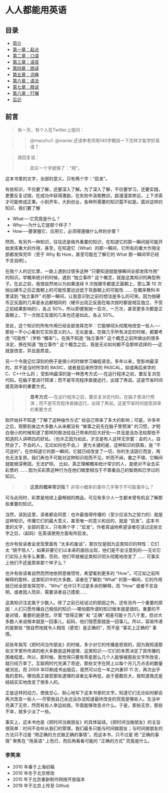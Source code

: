 

# 人人都能用英语

## 目录

- [简介](README.md)
- [第一章：起点](chapter1.md)
- [第二章：口语](chapter2.md)
- [第三章：语音](chapter3.md)
- [第四章：朗读](chapter4.md)
- [第五章：词典](chapter5.md)
- [第六章：语法](chapter6.md)
- [第七章：精读](chapter7.md)
- [第八章：叮嘱](chapter8.md)
- [后记](end.md)



## 前言


>有一天，有个人在Twitter上提问：

>> @maozhu1: @xiaolai 还请李老师用140字概括一下怎样才能学好英语？

>我回复说：
>
>>其实一个字就够了：“用”。

这本书里的文字，全部的意义，只有两个字：“启发”。

有些知识，不仅要了解，还要深入了解。为了深入了解，不仅要学习，还要实践，更要反复试错，在成功中获得激励，在失败中汲取教训，路漫漫其修远，上下求索才可能修成正果。小到开车，大到创业，各种所需要的知识莫不如是。面对这样的知识，我们要了解

* What──它究竟是什么？
* Why──为什么它是那个样子？
* How──要掌握它、应用它，必须得遵循什么样的步骤？

然而，有另外一种知识，往往还是格外重要的知识，在知道它的那一瞬间就可能开始发挥重大的作用，甚至，在知道它（What）的那一瞬间，它所有的重大作用全部都发挥完毕（至于 Why 和 How，甚至可能在了解它的 What 那一瞬间早已经不言自明）。

在我个人的记忆里，一路上遇到过很多这种 “只要知道就能够瞬间全部发挥作用” 的知识。学概率统计的时候，遇到 “独立事件” 这个概念，就是这类知识的典型例子。在此之前，我很自然地以为如果连续 9 次抛硬币都是正面朝上，那么第 10 次抛出硬币之后正面朝上的可能性要远远低于背面朝上的可能性 …… 在概率教科书里读到 “独立事件” 的那一瞬间，让我意识到之前的想法是多么的可笑。因为抛硬币正反面的几率是永远都相同的（硬币出现正反面在每次抛时都是相互独立、不受之前结果影响的），各占 50%，所以即便我抛一百次，一万次，甚至更多次都是正面朝上，下一次抛正反面的几率也还是如此，各占 50%。

至此，这个知识的所有作用已经全部发挥完毕：它能够彻头彻尾地改变一些人──那些一不小心看到它实际意义的人。无论是谁，在做几乎所有决定的时候，都要考虑 “可能性”（学称 “概率”）。在我不知道 “独立事件” 这个概念之前所做出的很多决定，换在知道 “独立事件” 这个概念之后，我是无论如何都不会那样选择的──这就是改变，并且是质变。

另一个令我记忆深刻的例子是很小的时候学习编程语言。多年以来，受影响最深的，并不是当时所学的 BASIC，或者是后来所学的 PASCAL，抑或再后来学的 C、C++什么的；
受影响最深的是一种思考方式──在运行程序之前，要反复浏览代码，在脑子里进行预演；而不是写完程序直接运行，出错了再说。这是节省时间提高效率的重要方式。
>>**思考方式**──在运行程序之前，要反复浏览代码，在脑子里进行预演；而不是写完程序直接运行，出错了再说。这是节省时间提高效率的重要方式

刚开始并不知道 “了解了这种操作方式” 给自己带来了多大的影响；可是，许多年之后，观察到身边大多数人从来都没有 “做事之前先在脑子里预演” 的习惯，才明白很小的时候知道了那样的做法给自己带来的巨大好处──并且是没办法给那些不知道的人讲明白的好处。（也许正因为如此，才总是有人这样无奈罢：会的人，自然会了，不会的人，无论如何也不会。）
更为关键的是，这种知识的获取，是 “不可逆的”。在你知道它的那一瞬间，它就已经改变了一切，你的生活因它而变，再也无法复原。我们再也不可能对这种知识视而不见，听而不闻，置之不理，它瞬间就能根深蒂固，无法铲除。
比如，真正理解概率统计常识的人，是绝对不会去买彩票的 …… 因为买彩票这种行为在他们眼里相当于不尊重自己的智商和已学过的知识。
>>**这里的概率常识指？** 非常小概率的事件几乎等于不可能事件么？

可与此同时，彩票是地球上最畅销的商品，可见有多少人一生都未曾有机会了解那些重要的知识。

当然，读到这里，读者都会同意：也许最值得传播的（至少应该为之努力的）就是这种知识。传播它们的最大意义，甚至唯一的意义和目的，就是 “启发”。这本书里的文字，全部的意义，只有两个字：“启发”。作者真诚地希望读者在读过这些文字之后，（起码）在英语使用方面有所启发。

也许有些读者会发现里面有 “太多的废话”，那仅仅是因为这类知识的特性：它们太 “貌不惊人”，如果非要它们以本来的面目出现，他们是不会注意到的──无论它们实际上有多么重要。否则，他们早就被这类知识彻头彻尾地改变了 …… 可事实上他们不还是原来那个样子么？

也许有些读者自然而然地依照思维惯性，希望看到更多的 “How”。可正如之前所解释的那样，这类知识中的大多数，读者在了解到 “What” 的那一瞬间，它的作用就已经全部发挥完毕，“Why” 也许只不过是多余的解释，而 “How” 或者不言自明，或者因人而异，需要读者自己摸索……

这类知识注定属于少数人。除了之前已经说过的原因之外，还有另外一个重要的原因：人们只愿传播自己相信的知识──哪怕那所谓的知识根本就是错的。重要的不是对错，重要的是感觉。尽管 “觉得正确” 和 “正确” 相差可能十万八千里，但对大多数人来说根本就是一回事儿，起码，他们情愿那就是一回事儿。所以，容易传递的是那些 “很自然地就令人相信（感觉）是正确的”，而不是 “事实上正确的” 事情。

前些年我写《把时间当作朋友》的时候，多少对它的传播是悲观的，因为我知道那些文字里所传递的绝大多数是这种道理、这类知识──它们的本质决定了其传播的困难程度。所以，那时候，我觉得只要有零星那么几个人能够被那些文字所改变，就已经万幸了。互联网时代充满了奇迹，那些文字在网上以每个月几万点击的数量被浏览。而 2009 年印刷成书出版后，竟然可以在一年之内重印 11 次，再次出乎我的意料。哪怕真正接受那些道理的读者比率再低，由于基数巨大，我知道我还是结结实实地改变了很多人的。

正是这样的动力，使我甘心、耐心地写下这本书里的文字。知道它们无论如何都会再次改变一些人──尽管我自己永远没办法知道最终改变的究竟是哪些人。生活中充满了无奈，然而有些人幸运如我，毕竟能够改变点什么。于是，那些无奈，那些不幸，就多少淡了一些。

事实上，这本书也是《把时间当做朋友》的具体延续。《把时间当做朋友》的主旨很简单：时间不会听从我们的管理，我们最多只能与时间做朋友；与时间做朋友的方法只不过是 “用正确的方式做正确的事情”。而这本书，只不过是 把 “正确的事情” 聚焦在 “用英语” 上而已，而后再看看可能的 “正确的方式” 究竟是什么。

### 李笑来

* 2010 年春于上海初稿
* 2010 年冬于北京修改
* 2015 年于北京重新制作网络开放版本
* 2019 年于北京上传至 Github
